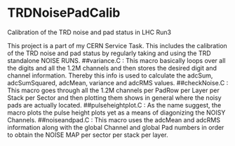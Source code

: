 # TRDNoisePadCalib
Calibration of the TRD noise and pad status in LHC Run3

This project is a part of my CERN Service Task. 
This includes the calibration of the TRD noise and pad status by regularly taking and using the TRD standalone NOISE RUNS. 
##variance.C : This macro basically loops over all the digits and all the 1.2M channels and then stores the desired digit and channel information. Thereby this info is used to calculate the adcSum, adcSumSquared, adcMean, variance and adcRMS values. 
##checkNoise.C : This macro goes through all the 1.2M channels per PadRow per Layer per Stack per Sector and then plotting them shows in general where the noisy pads are actually located.
##pulseheightplot.C : As the name suggest, the macro plots the pulse height plots yet as a means of diagonizing the NOISY Channels.
##noiseandpad.C : This macro uses the adcMean and adcRMS information along with the global Channel and global Pad numbers in order to obtain the NOISE MAP per sector per stack per layer.
